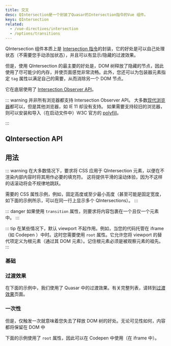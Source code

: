 ```yaml
---
title: 交叉
desc: QIntersection是一个封装了Quasar的Intersection指令的Vue 组件。
keys: QIntersection
related:
  - /vue-directives/intersection
  - /options/transitions
---
```


QIntersection 组件本质上是 [Intersection 指令](/vue-directives/intersection)的封装，它的好处是可以自己处理状态（不需要您手动添加状态），并且可以有显示/隐藏的过渡效果。

但是，使用 QIntersection 的最主要的好处是，DOM 树释放了隐藏的节点，因此使用了尽可能少的内存，并使页面感觉非常流畅。此外，您还可以为包装器元素指定 `tag` 属性以满足自己的需要，从而消除另一个 DOM 节点。

它在底层使用了 [Intersection Observer API](https://developer.mozilla.org/en-US/docs/Web/API/Intersection_Observer_API)。

::: warning
并非所有浏览器都支持 Intersection Observer API。 大多数[现代浏览器](https://caniuse.com/#search=intersection)都可以，但是其他浏览器，如 IE 11 却没有支持。 如果需要支持较旧的浏览器，则可以安装和导入（在启动文件中）W3C 官方的 [polyfill](https://github.com/w3c/IntersectionObserver)。

:::

## QIntersection API

<doc-api file="QIntersection" />

## 用法

::: warning
在大多数情况下，要求将 CSS 应用于 QIntersection 元素，以便在不渲染内部内容时将其用作必要的填充符。 这将提供平滑的滚动体验，因为不这样的话滚动将会不规律地跳跃。

需要的 CSS 属性示例，例如，固定高度或至少最小高度（甚至可能是固定宽度，如下面的示例所示，可以在同一行上显示多个 QIntersections）。
:::

::: danger
如果使用 `transition` 属性，则要求将内容包裹在一个且仅一个元素中。
:::

::: tip
在某些情况下，默认 viewport 不起作用。例如，当您的代码托管在 iframe（如 Codepen ）中时。这时您需要使用 `root` 属性。它允许您将 viewport 的替代项定义为根元素（通过其 DOM 元素）。记住根元素必须是被观察元素的祖先。
:::

### 基础

<doc-example title="Basic" file="QIntersection/Basic" scrollable no-edit />

### 过渡效果
在下面的示例中，我们使用了 Quasar 中的过渡效果。有关完整列表，请转到[过渡效果](/options/transitions)页面。

<doc-example title="过渡效果" file="QIntersection/Transition" scrollable no-edit />

<doc-example title="一个有过渡效果的列表" file="QIntersection/List" scrollable no-edit />

### 一次性

但是，仅触发一次就意味着您失去了释放 DOM 树的好处。无论可见性如何，内容都将保留在 DOM 中

<doc-example title="只触发一次" file="QIntersection/Once" scrollable no-edit />

下面的示例使用了 `root` 属性，因此可以在 Codepen 中使用（在 iframe 中）。

<doc-example title="Root viewport" file="QIntersection/Root" scrollable />
